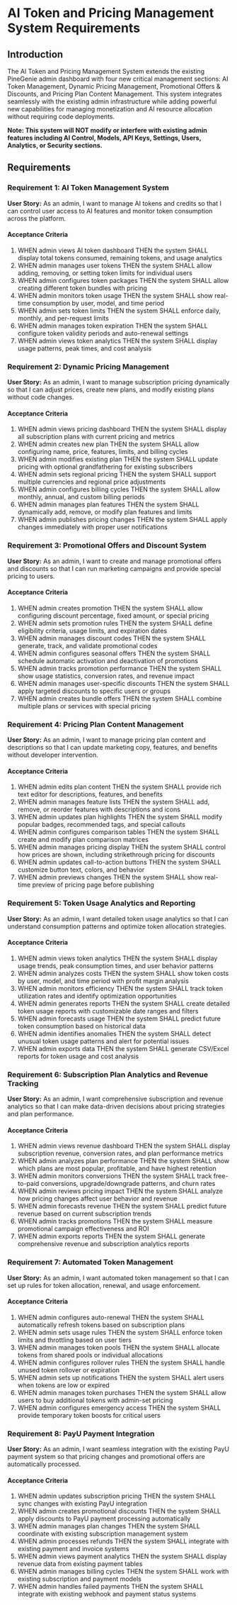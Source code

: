 # AI Token and Pricing Management System Requirements

## Introduction

The AI Token and Pricing Management System extends the existing PineGenie admin dashboard with four new critical management sections: AI Token Management, Dynamic Pricing Management, Promotional Offers & Discounts, and Pricing Plan Content Management. This system integrates seamlessly with the existing admin infrastructure while adding powerful new capabilities for managing monetization and AI resource allocation without requiring code deployments.

**Note: This system will NOT modify or interfere with existing admin features including AI Control, Models, API Keys, Settings, Users, Analytics, or Security sections.**

## Requirements

### Requirement 1: AI Token Management System

**User Story:** As an admin, I want to manage AI tokens and credits so that I can control user access to AI features and monitor token consumption across the platform.

#### Acceptance Criteria

1. WHEN admin views AI token dashboard THEN the system SHALL display total tokens consumed, remaining tokens, and usage analytics
2. WHEN admin manages user tokens THEN the system SHALL allow adding, removing, or setting token limits for individual users
3. WHEN admin configures token packages THEN the system SHALL allow creating different token bundles with pricing
4. WHEN admin monitors token usage THEN the system SHALL show real-time consumption by user, model, and time period
5. WHEN admin sets token limits THEN the system SHALL enforce daily, monthly, and per-request limits
6. WHEN admin manages token expiration THEN the system SHALL configure token validity periods and auto-renewal settings
7. WHEN admin views token analytics THEN the system SHALL display usage patterns, peak times, and cost analysis

### Requirement 2: Dynamic Pricing Management

**User Story:** As an admin, I want to manage subscription pricing dynamically so that I can adjust prices, create new plans, and modify existing plans without code changes.

#### Acceptance Criteria

1. WHEN admin views pricing dashboard THEN the system SHALL display all subscription plans with current pricing and metrics
2. WHEN admin creates new plan THEN the system SHALL allow configuring name, price, features, limits, and billing cycles
3. WHEN admin modifies existing plan THEN the system SHALL update pricing with optional grandfathering for existing subscribers
4. WHEN admin sets regional pricing THEN the system SHALL support multiple currencies and regional price adjustments
5. WHEN admin configures billing cycles THEN the system SHALL allow monthly, annual, and custom billing periods
6. WHEN admin manages plan features THEN the system SHALL dynamically add, remove, or modify plan features and limits
7. WHEN admin publishes pricing changes THEN the system SHALL apply changes immediately with proper user notifications

### Requirement 3: Promotional Offers and Discount System

**User Story:** As an admin, I want to create and manage promotional offers and discounts so that I can run marketing campaigns and provide special pricing to users.

#### Acceptance Criteria

1. WHEN admin creates promotion THEN the system SHALL allow configuring discount percentage, fixed amount, or special pricing
2. WHEN admin sets promotion rules THEN the system SHALL define eligibility criteria, usage limits, and expiration dates
3. WHEN admin manages discount codes THEN the system SHALL generate, track, and validate promotional codes
4. WHEN admin configures seasonal offers THEN the system SHALL schedule automatic activation and deactivation of promotions
5. WHEN admin tracks promotion performance THEN the system SHALL show usage statistics, conversion rates, and revenue impact
6. WHEN admin manages user-specific discounts THEN the system SHALL apply targeted discounts to specific users or groups
7. WHEN admin creates bundle offers THEN the system SHALL combine multiple plans or services with special pricing

### Requirement 4: Pricing Plan Content Management

**User Story:** As an admin, I want to manage pricing plan content and descriptions so that I can update marketing copy, features, and benefits without developer intervention.

#### Acceptance Criteria

1. WHEN admin edits plan content THEN the system SHALL provide rich text editor for descriptions, features, and benefits
2. WHEN admin manages feature lists THEN the system SHALL add, remove, or reorder features with descriptions and icons
3. WHEN admin updates plan highlights THEN the system SHALL modify popular badges, recommended tags, and special callouts
4. WHEN admin configures comparison tables THEN the system SHALL create and modify plan comparison matrices
5. WHEN admin manages pricing display THEN the system SHALL control how prices are shown, including strikethrough pricing for discounts
6. WHEN admin updates call-to-action buttons THEN the system SHALL customize button text, colors, and behavior
7. WHEN admin previews changes THEN the system SHALL show real-time preview of pricing page before publishing

### Requirement 5: Token Usage Analytics and Reporting

**User Story:** As an admin, I want detailed token usage analytics so that I can understand consumption patterns and optimize token allocation strategies.

#### Acceptance Criteria

1. WHEN admin views token analytics THEN the system SHALL display usage trends, peak consumption times, and user behavior patterns
2. WHEN admin analyzes costs THEN the system SHALL show token costs by user, model, and time period with profit margin analysis
3. WHEN admin monitors efficiency THEN the system SHALL track token utilization rates and identify optimization opportunities
4. WHEN admin generates reports THEN the system SHALL create detailed token usage reports with customizable date ranges and filters
5. WHEN admin forecasts usage THEN the system SHALL predict future token consumption based on historical data
6. WHEN admin identifies anomalies THEN the system SHALL detect unusual token usage patterns and alert for potential issues
7. WHEN admin exports data THEN the system SHALL generate CSV/Excel reports for token usage and cost analysis

### Requirement 6: Subscription Plan Analytics and Revenue Tracking

**User Story:** As an admin, I want comprehensive subscription and revenue analytics so that I can make data-driven decisions about pricing strategies and plan performance.

#### Acceptance Criteria

1. WHEN admin views revenue dashboard THEN the system SHALL display subscription revenue, conversion rates, and plan performance metrics
2. WHEN admin analyzes plan performance THEN the system SHALL show which plans are most popular, profitable, and have highest retention
3. WHEN admin monitors conversions THEN the system SHALL track free-to-paid conversions, upgrade/downgrade patterns, and churn rates
4. WHEN admin reviews pricing impact THEN the system SHALL analyze how pricing changes affect user behavior and revenue
5. WHEN admin forecasts revenue THEN the system SHALL predict future revenue based on current subscription trends
6. WHEN admin tracks promotions THEN the system SHALL measure promotional campaign effectiveness and ROI
7. WHEN admin exports reports THEN the system SHALL generate comprehensive revenue and subscription analytics reports

### Requirement 7: Automated Token Management

**User Story:** As an admin, I want automated token management so that I can set up rules for token allocation, renewal, and usage enforcement.

#### Acceptance Criteria

1. WHEN admin configures auto-renewal THEN the system SHALL automatically refresh tokens based on subscription plans
2. WHEN admin sets usage rules THEN the system SHALL enforce token limits and throttling based on user tiers
3. WHEN admin manages token pools THEN the system SHALL allocate tokens from shared pools or individual allocations
4. WHEN admin configures rollover rules THEN the system SHALL handle unused token rollover or expiration
5. WHEN admin sets up notifications THEN the system SHALL alert users when tokens are low or expired
6. WHEN admin manages token purchases THEN the system SHALL allow users to buy additional tokens with admin-set pricing
7. WHEN admin configures emergency access THEN the system SHALL provide temporary token boosts for critical users

### Requirement 8: PayU Payment Integration

**User Story:** As an admin, I want seamless integration with the existing PayU payment system so that pricing changes and promotional offers are automatically processed.

#### Acceptance Criteria

1. WHEN admin updates subscription pricing THEN the system SHALL sync changes with existing PayU integration
2. WHEN admin creates promotional discounts THEN the system SHALL apply discounts to PayU payment processing automatically
3. WHEN admin manages plan changes THEN the system SHALL coordinate with existing subscription management system
4. WHEN admin processes refunds THEN the system SHALL integrate with existing payment and invoice systems
5. WHEN admin views payment analytics THEN the system SHALL display revenue data from existing payment tables
6. WHEN admin manages billing cycles THEN the system SHALL work with existing subscription and payment models
7. WHEN admin handles failed payments THEN the system SHALL integrate with existing webhook and payment status systems